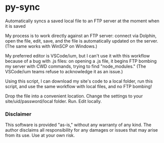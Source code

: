 # py-sync

Automatically syncs a saved local file to an FTP server at the moment when it is saved

My process is to work directly against an FTP server: connect via Dolphin, open the file, edit, save, and the file is automatically updated on the server. (The same works with WinSCP on Windows.) 

My preferred editor is VSCode/ium, but I can't use it with this workflow because of a bug with .js files: on opening a .js file, it begins FTP bombing my server with CWD commands, trying to find "node_modules." (The VSCode/ium teams refuse to acknowledge it as an issue.)

Using this script, I can download my site's code to a local folder, run this script, and use the same workflow with local files, and no FTP bombing!

Drop the file into a convenient location. Change the settings to your site/uid/password/local folder. Run.  Edit locally.

### Disclaimer
This software is provided "as-is," without any warranty of any kind. The author disclaims all responsibility for any damages or issues that may arise from its use. Use at your own risk.

